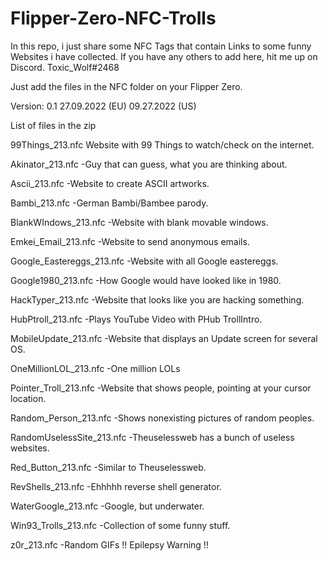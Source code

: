 # Flipper-Zero-NFC-Trolls
In this repo, i just share some NFC Tags that contain Links to some funny Websites i have collected. If you have any others to add here, hit me up on Discord. 
Toxic_Wolf#2468

Just add the files in the NFC folder on your Flipper Zero.

Version: 0.1
27.09.2022 (EU)
09.27.2022 (US)

List of files in the zip

99Things_213.nfc
  Website with 99 Things to watch/check on the internet.
  
Akinator_213.nfc
-Guy that can guess, what you are thinking about.
  
Ascii_213.nfc
-Website to create ASCII artworks.
  
Bambi_213.nfc
-German Bambi/Bambee parody.
  
BlankWIndows_213.nfc
-Website with blank movable windows.
  
Emkei_Email_213.nfc
-Website to send anonymous emails.
  
Google_Eastereggs_213.nfc
-Website with all Google eastereggs.
  
Google1980_213.nfc
-How Google would have looked like in 1980.
  
HackTyper_213.nfc
-Website that looks like you are hacking something.
  
HubPtroll_213.nfc
-Plays YouTube Video with PHub TrollIntro.
  
MobileUpdate_213.nfc
-Website that displays an Update screen for several OS.
  
OneMillionLOL_213.nfc
-One million LOLs
  
Pointer_Troll_213.nfc
-Website that shows people, pointing at your cursor location.
  
Random_Person_213.nfc
-Shows nonexisting pictures of random peoples.
  
RandomUselessSite_213.nfc
-Theuselessweb has a bunch of useless websites.
  
Red_Button_213.nfc
-Similar to Theuselessweb.
  
RevShells_213.nfc
-Ehhhhh reverse shell generator.
  
WaterGoogle_213.nfc
-Google, but underwater.
  
Win93_Trolls_213.nfc
-Collection of some funny stuff.
  
z0r_213.nfc
-Random GIFs
!! Epilepsy Warning !!
